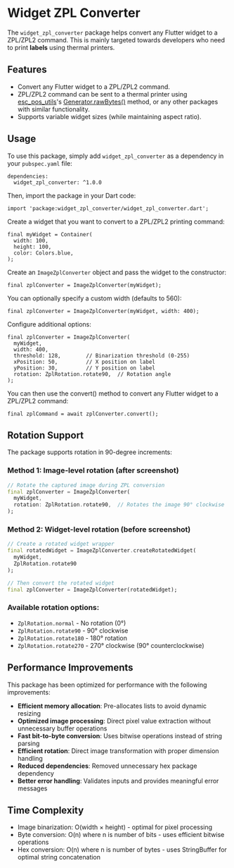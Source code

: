 # Widget ZPL Converter

The `widget_zpl_converter` package helps convert any Flutter widget to a ZPL/ZPL2 command. This is mainly targeted towards developers who need to print **labels** using thermal printers.

## Features

- Convert any Flutter widget to a ZPL/ZPL2 command.
- ZPL/ZPL2 command can be sent to a thermal printer using [esc_pos_utils](https://pub.dev/packages/esc_pos_utils)'s [Generator.rawBytes()](https://pub.dev/documentation/esc_pos_utils/latest/esc_pos_utils/Generator/rawBytes.html) method, or any other packages with similar functionality.
- Supports variable widget sizes (while maintaining aspect ratio).

## Usage

To use this package, simply add `widget_zpl_converter` as a dependency in your `pubspec.yaml` file:

```
dependencies:
  widget_zpl_converter: ^1.0.0
```

Then, import the package in your Dart code:
```
import 'package:widget_zpl_converter/widget_zpl_converter.dart';
```

Create a widget that you want to convert to a ZPL/ZPL2 printing command:
```
final myWidget = Container(
  width: 100,
  height: 100,
  color: Colors.blue,
);
```

Create an `ImageZplConverter` object and pass the widget to the constructor:
```
final zplConverter = ImageZplConverter(myWidget);
```

You can optionally specify a custom width (defaults to 560):
```
final zplConverter = ImageZplConverter(myWidget, width: 400);
```

Configure additional options:
```
final zplConverter = ImageZplConverter(
  myWidget,
  width: 400,
  threshold: 128,        // Binarization threshold (0-255)
  xPosition: 50,         // X position on label
  yPosition: 30,         // Y position on label
  rotation: ZplRotation.rotate90,  // Rotation angle
);
```

You can then use the convert() method to convert any Flutter widget to a ZPL/ZPL2 command:
```
final zplCommand = await zplConverter.convert();
```

## Rotation Support

The package supports rotation in 90-degree increments:

### Method 1: Image-level rotation (after screenshot)
```dart
// Rotate the captured image during ZPL conversion
final zplConverter = ImageZplConverter(
  myWidget,
  rotation: ZplRotation.rotate90,  // Rotates the image 90° clockwise
);
```

### Method 2: Widget-level rotation (before screenshot)
```dart
// Create a rotated widget wrapper
final rotatedWidget = ImageZplConverter.createRotatedWidget(
  myWidget, 
  ZplRotation.rotate90
);

// Then convert the rotated widget
final zplConverter = ImageZplConverter(rotatedWidget);
```

### Available rotation options:
- `ZplRotation.normal` - No rotation (0°)
- `ZplRotation.rotate90` - 90° clockwise
- `ZplRotation.rotate180` - 180° rotation
- `ZplRotation.rotate270` - 270° clockwise (90° counterclockwise)

## Performance Improvements

This package has been optimized for performance with the following improvements:

- **Efficient memory allocation**: Pre-allocates lists to avoid dynamic resizing
- **Optimized image processing**: Direct pixel value extraction without unnecessary buffer operations
- **Fast bit-to-byte conversion**: Uses bitwise operations instead of string parsing
- **Efficient rotation**: Direct image transformation with proper dimension handling
- **Reduced dependencies**: Removed unnecessary hex package dependency
- **Better error handling**: Validates inputs and provides meaningful error messages

## Time Complexity

- Image binarization: O(width × height) - optimal for pixel processing
- Byte conversion: O(n) where n is number of bits - uses efficient bitwise operations
- Hex conversion: O(n) where n is number of bytes - uses StringBuffer for optimal string concatenation